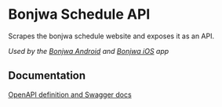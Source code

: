 # Bonjwa Schedule API

Scrapes the bonjwa schedule website and exposes it as an API.

_Used by the [Bonjwa Android](https://github.com/markhaehnel/Bonjwa.Android) and [Bonjwa iOS](https://github.com/markhaehnel/Bonjwa.iOS) app_

## Documentation

[OpenAPI definition and Swagger docs](https://api.bonjwa.ezhub.de/api-docs)
